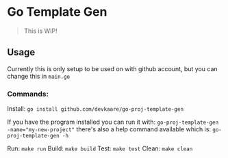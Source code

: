 # Go Template Gen

> This is WIP!

## Usage

Currently this is only setup to be used on with github account, but you can change this in `main.go`

### Commands:

Install: `go install github.com/devkaare/go-proj-template-gen`

If you have the program installed you can run it with: `go-proj-template-gen -name="my-new-project"`
there's also a help command available which is: `go-proj-template-gen -h`

Run: `make run`
Build: `make build`
Test: `make test`
Clean: `make clean`
